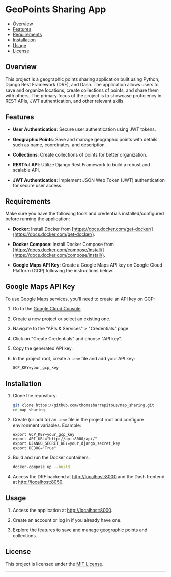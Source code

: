 # GeoPoints Sharing App


- [Overview](#overview)
- [Features](#features)
- [Requirements](#requirements)
- [Installation](#installation)
- [Usage](#usage)
- [License](#license)

## Overview

This project is a geographic points sharing application built using Python, Django Rest Framework (DRF), and Dash. The application allows users to save and organize locations, create collections of points, and share them with others. The primary focus of the project is to showcase proficiency in REST APIs, JWT authentication, and other relevant skills.



## Features

- **User Authentication**: Secure user authentication using JWT tokens.

- **Geographic Points**: Save and manage geographic points with details such as name, coordinates, and description.

- **Collections**: Create collections of points for better organization.

- **RESTful API**: Utilize Django Rest Framework to build a robust and scalable API.

- **JWT Authentication**: Implement JSON Web Token (JWT) authentication for secure user access.


## Requirements

Make sure you have the following tools and credentials installed/configured before running the application:

- **Docker**: Install Docker from [https://docs.docker.com/get-docker/](https://docs.docker.com/get-docker/).

- **Docker Compose**: Install Docker Compose from [https://docs.docker.com/compose/install/](https://docs.docker.com/compose/install/).

- **Google Maps API Key**: Create a Google Maps API key on Google Cloud Platform (GCP) following the instructions below.

## Google Maps API Key

To use Google Maps services, you'll need to create an API key on GCP:

1. Go to the [Google Cloud Console](https://console.cloud.google.com/).

2. Create a new project or select an existing one.

3. Navigate to the "APIs & Services" > "Credentials" page.

4. Click on "Create Credentials" and choose "API key".

5. Copy the generated API key.

6. In the project root, create a `.env` file and add your API key:

    ```dotenv
    GCP_KEY=your_gcp_key
    ```

## Installation
1. Clone the repository:

    ```bash
    git clone https://github.com/thomasbarrepitous/map_sharing.git
    cd map_sharing
    ```

2. Create (or add to) an `.env` file in the project root and configure environment variables. Example:

    ```dotenv
    export GCP_KEY=your_gcp_key
    export API_URL="http://api:8000/api/"
    export DJANGO_SECRET_KEY=your_django_secret_key
    export DEBUG="True"
    ```

3. Build and run the Docker containers:

    ```bash
    docker-compose up --build
    ```

4. Access the DRF backend at [http://localhost:8000](http://localhost:8000) and the Dash frontend at [http://localhost:8050](http://localhost:8050).


## Usage

1. Access the application at [http://localhost:8000](http://localhost:8000).

2. Create an account or log in if you already have one.

3. Explore the features to save and manage geographic points and collections.


## License

This project is licensed under the [MIT License](LICENSE).


---
